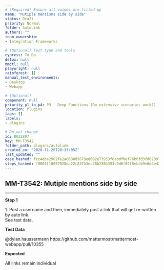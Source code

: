 ```yaml
---
# (Required) Ensure all values are filled up
name: "Mutiple mentions side by side"
status: Draft
priority: Normal
folder: AutoLink
authors: ""
team_ownership: 
- Integration Frameworks

# (Optional) Test type and tools
cypress: To Do
detox: null
mmctl: null
playwright: null
rainforest: []
manual_test_environments: 
- Desktop
- Webapp

# (Optional)
component: null
priority_p1_to_p4: P3 - Deep Functions (Do extensive scenarios work?)
location: Plugins
tags: []
labels: 
- plugins

# Do not change
id: 8022807
key: MM-T3542
folder_path: plugins/autolink
created_on: "2020-11-26T20:33:05Z"
last_updated: ""
case_hashed: fcc4ebe2902fe2a8688d9679e8692e73953f8abdfbef76b6fd3fd0289757e565ea72d8aea6c35b395959edaa62fdd5bb
steps_hashed: f0603f10667028da22c837b3ec48b236b353c9d6f02f5ebeb9e6d4e42dbf5a4ba7267ae07806364c6f73cfa6c2406f1b
---
```


## MM-T3542: Mutiple mentions side by side

---

**Step 1**

1\. Post a username and then, immediately post a link that will get re-written by auto link.\
See test data.

**Test Data**

@dylan.haussermann https\://github.com/mattermost/mattermost-webapp/pull/10355

**Expected**

All links remain individual
